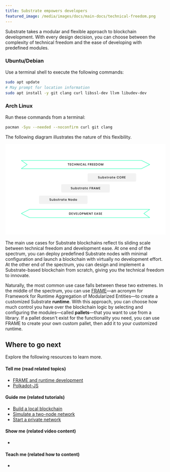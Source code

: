 ```yaml
---
title: Substrate empowers developers
featured_image: /media/images/docs/main-docs/technical-freedom.png
---
```


Substrate takes a modular and flexible approach to blockchain development.
With every design decision, you can choose between the complexity of technical freedom and the ease of developing with predefined modules.

### Ubuntu/Debian

Use a terminal shell to execute the following commands:

```bash
sudo apt update
# May prompt for location information
sudo apt install -y git clang curl libssl-dev llvm libudev-dev
```

### Arch Linux

Run these commands from a terminal:

```bash
pacman -Syu --needed --noconfirm curl git clang
```

The following diagram illustrates the nature of this flexibility.

![Technical freedom vs development ease](/media/images/docs/main-docs/technical-freedom.png)

The main use cases for Substrate blockchains reflect tis sliding scale between technical freedom and development ease.
At one end of the spectrum, you can deploy predefined Substrate nodes with minimal configuration and launch a blockchain with virtually no development effort.
At the other end of the spectrum, you can design and implement a Substrate-based blockchain from scratch, giving you the technical freedom to innovate.

Naturally, the most common use case falls between these two extremes.
In the middle of the spectrum, you can use [FRAME](/v3/runtime/frame)—an acronym for Framework for Runtime Aggregation of Modularized Entities—to create a customized Substrate **runtime**.
With this approach, you can choose how much control you have over the blockchain logic by selecting and configuring the modules—called **pallets**—that you want to use from a library.
If a pallet doesn't exist for the functionality you need, you can use FRAME to create your own custom pallet, then add it to your customized runtime.

## Where to go next

Explore the following resources to learn more.

#### Tell me (read related topics)

- [FRAME and runtime development](/v3/concepts/runtime)
- [Polkadot-JS](../reference/polkadot-js.md)

#### Guide me (related tutorials)

- [Build a local blockchain](../tutorials/01-build-local-blockchain.md)
- [Simulate a two-node network](../tutorials/02-simulate-network.md)
- [Start a private network](../tutorials/03-private-network.md)

#### Show me (related video content)

-

#### Teach me (related how to content)

-
